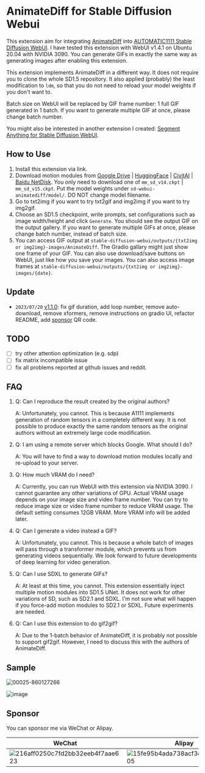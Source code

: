 # AnimateDiff for Stable Diffusion Webui

This extension aim for integrating [AnimateDiff](https://github.com/guoyww/AnimateDiff/) into [AUTOMATIC1111 Stable Diffusion WebUI](https://github.com/AUTOMATIC1111/stable-diffusion-webui). I have tested this extension with WebUI v1.4.1 on Ubuntu 20.04 with NVIDIA 3090. You can generate GIFs in exactly the same way as generating images after enabling this extension.

This extension implements AnimateDiff in a different way. It does not require you to clone the whole SD1.5 repository. It also applied (probably) the least modification to `ldm`, so that you do not need to reload your model weights if you don't want to.

Batch size on WebUI will be replaced by GIF frame number: 1 full GIF generated in 1 batch. If you want to generate multiple GIF at once, please change batch number.

You might also be interested in another extension I created: [Segment Anything for Stable Diffusion WebUI](https://github.com/continue-revolution/sd-webui-segment-anything).

## How to Use

1. Install this extension via link.
2. Download motion modules from [Google Drive](https://drive.google.com/drive/folders/1EqLC65eR1-W-sGD0Im7fkED6c8GkiNFI) | [HuggingFace](https://huggingface.co/guoyww/animatediff) | [CivitAI](https://civitai.com/models/108836) | [Baidu NetDisk](https://pan.baidu.com/s/18ZpcSM6poBqxWNHtnyMcxg?pwd=et8y). You only need to download one of `mm_sd_v14.ckpt` | `mm_sd_v15.ckpt`. Put the model weights under `sd-webui-animatediff/model/`. DO NOT change model filename.
3. Go to txt2img if you want to try txt2gif and img2img if you want to try img2gif.
4. Choose an SD1.5 checkpoint, write prompts, set configurations such as image width/height and click `Generate`. You should see the output GIF on the output gallery. If you want to generate multiple GIFs at once, please change batch number, instead of batch size.
5. You can access GIF output at `stable-diffusion-webui/outputs/{txt2img or img2img}-images/AnimateDiff`. The Gradio gallary might just show one frame of your GIF. You can also use download/save buttons on WebUI, just like how you save your images. You can also access image frames at `stable-diffusion-webui/outputs/{txt2img or img2img}-images/{date}`.

## Update

- `2023/07/20` [v1.1.0](https://github.com/continue-revolution/sd-webui-segment-anything/releases/tag/v1.1.0): fix gif duration, add loop number, remove auto-download, remove xformers, remove instructions on gradio UI, refactor README, add [sponsor](#sponsor) QR code.

## TODO
- [ ] try other attention optimization (e.g. sdp)
- [ ] fix matrix incompatible issue
- [ ] fix all problems reported at github issues and reddit.

## FAQ
1.  Q: Can I reproduce the result created by the original authors?

    A: Unfortunately, you cannot. This is because A1111 implements generation of random tensors in a completely different way. It is not possible to produce exactly the same random tensors as the original authors without an extremely large code modification.
2.  Q: I am using a remote server which blocks Google. What should I do?

    A: You will have to find a way to download motion modules locally and re-upload to your server.
3.  Q: How much VRAM do I need?

    A: Currently, you can run WebUI with this extension via NVIDIA 3090. I cannot guarantee any other variations of GPU. Actual VRAM usage depends on your image size and video frame number. You can try to reduce image size or video frame number to reduce VRAM usage. The default setting consumes 12GB VRAM. More VRAM info will be added later.

4.  Q: Can I generate a video instead a GIF?

    A: Unfortunately, you cannot. This is because a whole batch of images will pass through a transformer module, which prevents us from generating videos sequentially. We look forward to future developments of deep learning for video generation.

5.  Q: Can I use SDXL to generate GIFs?

    A: At least at this time, you cannot. This extension essentially inject multiple motion modules into SD1.5 UNet. It does not work for other variations of SD, such as SD2.1 and SDXL. I'm not sure what will happen if you force-add motion modules to SD2.1 or SDXL. Future experiments are needed.

6.  Q: Can I use this extension to do gif2gif?

    A: Due to the 1-batch behavior of AnimateDiff, it is probably not possible to support gif2gif. However, I need to discuss this with the authors of AnimateDiff.

## Sample
![00025-860127266](https://github.com/continue-revolution/sd-webui-animatediff/assets/63914308/4c716ddd-11e4-489b-a0c0-9bb6515026bc)

![image](https://github.com/continue-revolution/sd-webui-animatediff/assets/63914308/8a2d94b6-cf2f-445a-9dba-99d176b62656)

## Sponsor
You can sponsor me via WeChat or Alipay.

| WeChat | Alipay |
| --- | --- |
| ![216aff0250c7fd2bb32eeb4f7aae623](https://user-images.githubusercontent.com/63914308/232824466-21051be9-76ce-4862-bb0d-a431c186fce1.jpg) | ![15fe95b4ada738acf3e44c1d45a1805](https://user-images.githubusercontent.com/63914308/232824545-fb108600-729d-4204-8bec-4fd5cc8a14ec.jpg) |
